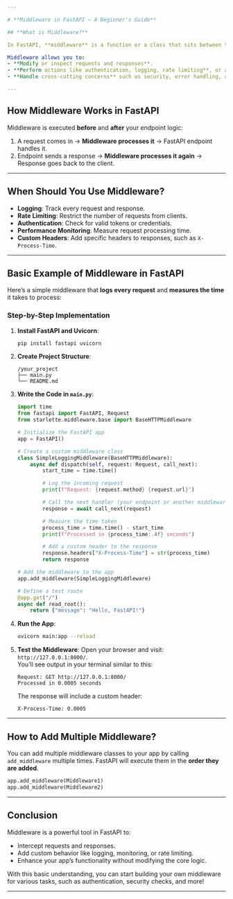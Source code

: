 ```yaml
---

# **Middleware in FastAPI – A Beginner's Guide**

## **What is Middleware?**

In FastAPI, **middleware** is a function or a class that sits between the client (user) and the backend (your API). Every request goes through the middleware **before** it reaches your endpoints, and every response passes through it **on the way back** to the client.

Middleware allows you to:
- **Modify or inspect requests and responses**.
- **Perform actions like authentication, logging, rate limiting**, or adding custom headers.
- **Handle cross-cutting concerns** such as security, error handling, and performance metrics.

---
```


## **How Middleware Works in FastAPI**

Middleware is executed **before** and **after** your endpoint logic:

1. A request comes in → **Middleware processes it** → FastAPI endpoint handles it.
2. Endpoint sends a response → **Middleware processes it again** → Response goes back to the client.

---

## **When Should You Use Middleware?**

- **Logging**: Track every request and response.
- **Rate Limiting**: Restrict the number of requests from clients.
- **Authentication**: Check for valid tokens or credentials.
- **Performance Monitoring**: Measure request processing time.
- **Custom Headers**: Add specific headers to responses, such as `X-Process-Time`.

---

## **Basic Example of Middleware in FastAPI**

Here’s a simple middleware that **logs every request** and **measures the time** it takes to process:

### **Step-by-Step Implementation**

1. **Install FastAPI and Uvicorn**:

   ```bash
   pip install fastapi uvicorn
   ```

2. **Create Project Structure**:

   ```
   /your_project
   ├── main.py
   └── README.md
   ```

3. **Write the Code in `main.py`**:

   ```python
   import time
   from fastapi import FastAPI, Request
   from starlette.middleware.base import BaseHTTPMiddleware

   # Initialize the FastAPI app
   app = FastAPI()

   # Create a custom middleware class
   class SimpleLoggingMiddleware(BaseHTTPMiddleware):
       async def dispatch(self, request: Request, call_next):
           start_time = time.time()

           # Log the incoming request
           print(f"Request: {request.method} {request.url}")

           # Call the next handler (your endpoint or another middleware)
           response = await call_next(request)

           # Measure the time taken
           process_time = time.time() - start_time
           print(f"Processed in {process_time:.4f} seconds")

           # Add a custom header to the response
           response.headers["X-Process-Time"] = str(process_time)
           return response

   # Add the middleware to the app
   app.add_middleware(SimpleLoggingMiddleware)

   # Define a test route
   @app.get("/")
   async def read_root():
       return {"message": "Hello, FastAPI!"}
   ```

4. **Run the App**:

   ```bash
   uvicorn main:app --reload
   ```

5. **Test the Middleware**:
   Open your browser and visit: `http://127.0.0.1:8000/`.  
   You’ll see output in your terminal similar to this:

   ```
   Request: GET http://127.0.0.1:8000/
   Processed in 0.0005 seconds
   ```

   The response will include a custom header:

   ```
   X-Process-Time: 0.0005
   ```

---

## **How to Add Multiple Middleware?**

You can add multiple middleware classes to your app by calling `add_middleware` multiple times. FastAPI will execute them in the **order they are added**.

```python
app.add_middleware(Middleware1)
app.add_middleware(Middleware2)
```

---

## **Conclusion**

Middleware is a powerful tool in FastAPI to:

- Intercept requests and responses.
- Add custom behavior like logging, monitoring, or rate limiting.
- Enhance your app’s functionality without modifying the core logic.

With this basic understanding, you can start building your own middleware for various tasks, such as authentication, security checks, and more!

---
